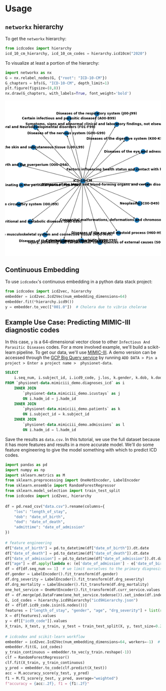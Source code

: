 # Usage

## `networkx` hierarchy

To get the `networkx` hierarchy:

```python
from icdcodex import hierarchy
icd_10_cm_hierarchy, icd_10_cm_codes = hierarchy.icd10cm("2020")
```

To visualize at least a portion of the hierarchy:

```python
import networkx as nx
G = nx.relabel_nodes(G, {"root": "ICD-10-CM"})
G_chapters = bfs(G, "ICD-10-CM", depth_limit=1)
plt.figure(figsize=(8,8))
nx.draw(G_chapters, with_labels=True, font_weight='bold')
```
![chapters](_static/imgs/usage/icd10-chapters.png)

## Continuous Embedding

To use `icdcodex`'s continuous embedding in a python data stack project:

```python
from icdcodex import icd2vec, hierarchy
embedder = icd2vec.Icd2Vec(num_embedding_dimensions=64)
embedder.fit(*hierarchy.icd9())
y = embedder.to_vec(["001.0"])  # Cholera due to vibrio cholerae
```

## Example Use Case: Predicting MIMIC-III diagnostic codes

In this case, `y` is a 64-dimensional vector close to other `Infectious And Parasitic Diseases` codes. For a more involved example, we'll build a scikit-learn pipeline. To get our data, we'll use [MIMIC-III](https://mimic.physionet.org/gettingstarted/demo/). A demo version can be accessed through the [GCP Big Query service](https://cloud.google.com/bigquery/) by running `ADD DATA > Pin a project > Enter a project name > 
physionet-data`.

```sql
SELECT
    i.seq_num, i.subject_id, i.icd9_code, j.los, k.gender, k.dob, k.dod, l.admittime
FROM `physionet-data.mimiciii_demo.diagnoses_icd` as i
    INNER JOIN
        `physionet-data.mimiciii_demo.icustays` as j
        ON i.hadm_id = j.hadm_id
    INNER JOIN
        `physionet-data.mimiciii_demo.patients` as k
        ON i.subject_id = k.subject_id
    INNER JOIN
        `physionet-data.mimiciii_demo.admissions` as l
        ON i.hadm_id = l.hadm_id
```
Save the results as `data.csv`. In this tutorial, we use the full dataset because it has more features and results in a more accurate model. We'll do some feature engineering to give the model something with which to predict ICD codes.

```python
import pandas as pd
import numpy as np
import sklearn.metrics as M
from sklearn.preprocessing import OneHotEncoder, LabelEncoder
from sklearn.ensemble import RandomForestRegressor
from sklearn.model_selection import train_test_split
from icdcodex import icd2vec, hierarchy

df = pd.read_csv("data.csv").rename(columns={
    "los": "length_of_stay",
    "dob": "date_of_birth",
    "dod": "date_of_death",
    "admittime": "date_of_admission"
})

# feature engineering
df["date_of_birth"] = pd.to_datetime(df["date_of_birth"]).dt.date
df["date_of_death"] = pd.to_datetime(df["date_of_death"]).dt.date
df["date_of_admission"] = pd.to_datetime(df["date_of_admission"]).dt.date
df["age"] = df.apply(lambda e: (e['date_of_admission'] - e['date_of_birth']).days/365, axis=1)
df = df[df.seq_num == 1]  # we limit ourselves to the primary diagnosis code for simplicity
df.gender = LabelEncoder().fit_transform(df.gender)
df.drg_severity = LabelEncoder().fit_transform(df.drg_severity)
df.drg_mortality = LabelEncoder().fit_transform(df.drg_mortality)
one_hot_service = OneHotEncoder().fit_transform(df.curr_service.values.reshape(-1,1))
df = df.merge(pd.DataFrame(one_hot_service.todense()).set_index(df.index), left_index=True, right_index=True)
G, icd_codes = hierarchy.icd9hierarchy("icd9Hierarchy.json")
df = df[df.icd9_code.isin(G.nodes())]
features = ["length_of_stay", "gender", "age", "drg_severity"] + list(range(17))
X = df[features].values
y = df[["icd9_code"]].values
X_train, X_test, y_train, y_test = train_test_split(X, y, test_size=0.2, random_state=42)

# icdcodex and scikit-learn workflow
embedder = icd2vec.Icd2Vec(num_embedding_dimensions=64, workers=-1)  # workers=-1 parallelizes the node2vec algorithm
embedder.fit(G, icd_codes)
y_train_continuous = embedder.to_vec(y_train.reshape(-1))
clf = RandomForestRegressor()
clf.fit(X_train, y_train_continuous)
y_pred = embedder.to_code(clf.predict(X_test))
acc = M.accuracy_score(y_test, y_pred)
f1 = M.f1_score(y_test, y_pred, average="weighted")
f"accuracy = {acc:.2f}, f1 = {f1:.2f}"
```
